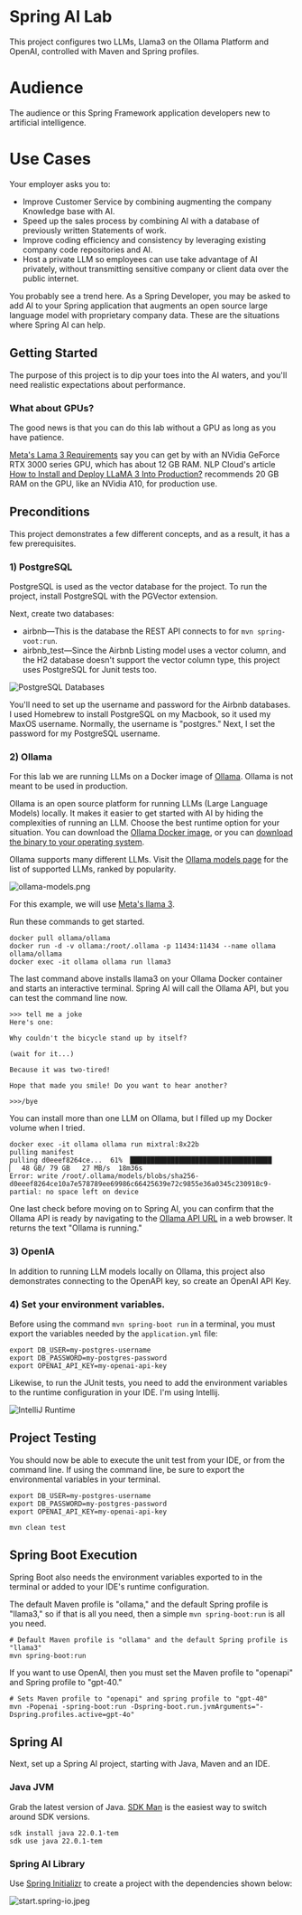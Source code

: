 # Spring AI Lab

This project configures two LLMs, Llama3 on the Ollama Platform and OpenAI, controlled with Maven and Spring profiles.

# Audience

The audience or this Spring Framework application developers new to artificial intelligence.

# Use Cases

Your employer asks you to:
- Improve Customer Service by combining augmenting the company Knowledge base with AI.
- Speed up the sales process by combining AI with a database of previously written Statements of work.
- Improve coding efficiency and consistency by leveraging existing company code repositories and AI.
- Host a private LLM so employees can use take advantage of AI privately, without transmitting sensitive company or client data over the public internet.

You probably see a trend here. As a Spring Developer, you may be asked to add AI to your Spring application that augments an open source large language model with proprietary company data. These are the situations where Spring AI can help.

## Getting Started
The purpose of this project is to dip your toes into the AI waters, and you'll need realistic expectations about performance.

### What about GPUs?
The good news is that you can do this lab without a GPU as long as you have patience.

[Meta's Lama 3 Requirements](https://llamaimodel.com/requirements/) say you can get by with an NVidia GeForce RTX 3000 series GPU, which has about 12 GB RAM. NLP Cloud's article [How to Install and Deploy LLaMA 3 Into Production?](https://nlpcloud.com/how-to-install-and-deploy-llama-3-into-production.html) recommends 20 GB RAM on the GPU, like an NVidia A10, for production use.

## Preconditions

This project demonstrates a few different concepts, and as a result, it has a few prerequisites.

### 1) PostgreSQL

PostgreSQL is used as the vector database for the project. To run the project, install PostgreSQL with the PGVector extension.

Next, create two databases:
- airbnb—This is the database the REST API connects to for `mvn spring-voot:run`.
- airbnb_test—Since the Airbnb Listing model uses a vector column, and the H2 database doesn't support the vector column type, this project uses PostgreSQL for Junit tests too.

![PostgreSQL Databases](src/main/resources/static/postgresdbs.png)

You'll need to set up the username and password for the Airbnb databases. I used Homebrew to install PostgreSQL on my Macbook, so it used my MaxOS username. Normally, the username is "postgres." Next, I set the password for my PostgreSQL username.

### 2) Ollama

For this lab we are running LLMs on a Docker image of [Ollama](https://ollama.com/). Ollama is not meant to be used in production.

Ollama is an open source platform for running LLMs (Large Language Models) locally. It makes it easier to get started with AI by hiding the complexities of running an LLM.  Choose the best runtime option for your situation. You can download the [Ollama Docker image](https://hub.docker.com/r/ollama/ollama), or you can [download the binary to your operating system](https://ollama.com/download/).

Ollama supports many different LLMs. Visit the [Ollama models page](https://ollama.com/library) for the list of supported LLMs, ranked by popularity.

![ollama-models.png](src/main/resources/static/ollama-models.png)

For this example, we will use [Meta's llama 3](https://llama.meta.com/llama3/).

Run these commands to get started.

```Shell
docker pull ollama/ollama
docker run -d -v ollama:/root/.ollama -p 11434:11434 --name ollama ollama/ollama
docker exec -it ollama ollama run llama3
```

The last command above installs llama3 on your Ollama Docker container and starts an interactive terminal. Spring AI will call the Ollama API, but you can test the command line now.

```shell
>>> tell me a joke
Here's one:

Why couldn't the bicycle stand up by itself?

(wait for it...)

Because it was two-tired!

Hope that made you smile! Do you want to hear another?

>>>/bye
```
You can install more than one LLM on Ollama, but I filled up my Docker volume when I tried.

```shell
docker exec -it ollama ollama run mixtral:8x22b
pulling manifest
pulling d0eeef8264ce...  61% ▕███████████████████████████████████                       ▏  48 GB/ 79 GB   27 MB/s  18m36s
Error: write /root/.ollama/models/blobs/sha256-d0eeef8264ce10a7e578789ee69986c66425639e72c9855e36a0345c230918c9-partial: no space left on device
```
One last check before moving on to Spring AI, you can confirm that the Ollama API is ready by navigating to the [Ollama API URL](http://localhost:11434) in a web browser. It returns the text "Ollama is running."

### 3) OpenIA

In addition to running LLM models locally on Ollama, this project also demonstrates connecting to the OpenAPI key, so create an OpenAI API Key.

### 4) Set your environment variables.

Before using the command `mvn spring-boot run` in a terminal, you must export the variables needed by the `application.yml` file:

```shell
export DB_USER=my-postgres-username
export DB_PASSWORD=my-postgres-password
export OPENAI_API_KEY=my-openai-api-key
```

Likewise, to run the JUnit tests, you need to add the environment variables to the runtime configuration in your IDE. I'm using Intellij.

![IntelliJ Runtime](src/main/resources/static/intellij-runtime.png)

## Project Testing

You should now be able to execute the unit test from your IDE, or from the command line. If using the command line, be sure to export the environmental variables in your terminal.

```shell
export DB_USER=my-postgres-username
export DB_PASSWORD=my-postgres-password
export OPENAI_API_KEY=my-openai-api-key

mvn clean test
```

## Spring Boot Execution

Spring Boot also needs the environment variables exported to in the terminal or added to your IDE's runtime configuration.

The default Maven profile is "ollama," and the default Spring profile is "llama3," so if that is all you need, then a simple `mvn spring-boot:run` is all you need.
```shell
# Default Maven profile is "ollama" and the default Spring profile is "llama3"
mvn spring-boot:run 
```

If you want to use OpenAI, then you must set the Maven profile to "openapi" and Spring profile to "gpt-40."

```shell
# Sets Maven profile to "openapi" and spring profile to "gpt-40"
mvn -Popenai -spring-boot:run -Dspring-boot.run.jvmArguments="-Dspring.profiles.active=gpt-4o"
```

## Spring AI
Next, set up a Spring AI project, starting with Java, Maven and an IDE.

### Java JVM
Grab the latest version of Java. [SDK Man](https://sdkman.io/) is the easiest way to switch around SDK versions.

```Shell
sdk install java 22.0.1-tem
sdk use java 22.0.1-tem
```

### Spring AI Library
Use [Spring Initializr](https://start.spring.io) to create a project with the dependencies shown below:

![start.spring-io.jpeg](src/main/resources/static/start.spring-io.jpeg)


